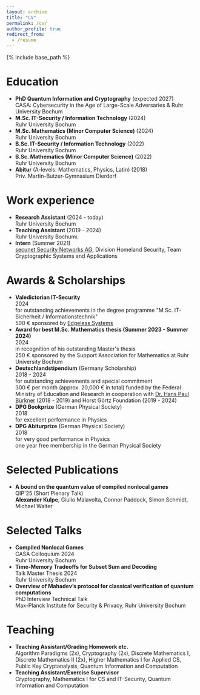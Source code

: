 ```yaml
---
layout: archive
title: "CV"
permalink: /cv/
author_profile: true
redirect_from:
  - /resume
---
```


{% include base_path %}
<!--
You can find a full CV [here](https://alexkulpe.github.io/files/CV.pdf).
-->

Education
======

* **PhD Quantum Information and Cryptography** (expected 2027)\
  CASA: Cybersecurity in the Age of Large-Scale Adversaries & Ruhr University Bochum
* **M.Sc. IT-Security / Information Technology** (2024)\
  Ruhr University Bochum
* **M.Sc. Mathematics (Minor Computer Science)** (2024)\
  Ruhr University Bochum
* **B.Sc. IT-Security / Information Technology** (2022)\
  Ruhr University Bochum
* **B.Sc. Mathematics (Minor Computer Science)** (2022) \
  Ruhr University Bochum
* **Abitur** (A-levels: Mathematics, Physics, Latin) (2018)\
  Priv. Martin-Butzer-Gymnasium Dierdorf


Work experience
======

* **Research Assistant** (2024 - today)\
  Ruhr University Bochum
* **Teaching Assistant** (2019 - 2024)\
  Ruhr University Bochum\
  <!--Algorithm Paradigms, Cryptography (2x), Discrete Mathematics I, Discrete Matheamtics II (2x), Higher Mathematics I for Applied CS, Introduction to Theoretical Computer Science (2x), Mathematics I for CS and IT-Security, Public Key Cryptanalysis, Quantum Information & Computation-->
* **Intern** (Summer 2021)\
  [secunet Security Networks AG](https://www.secunet.com/en/), Division Homeland Security, Team Cryptographic Systems and Applications

<!--
* 2024-2027: Research Assistant & PhD Student
  * Quantum Information, Ruhr University Bochum / Hub A, CASA - Cybersecurity in the Age of Large-Scale Adversaries
  * working on the DFG-funded CASA Fundamental Research Project "Robust Certification of Quantum Devices"

* 2019-2024: Student Assistant / Graduate Assistant
  * Ruhr University Bochum
  * Corrector:
    * Algorithm Paradigms (SuSe 21, SuSe 22; Prof. Dr Buchin)
    * Cryptography (WiSe 22/23; Prof. Dr. May)
    * Discrete Mathematics I (WiSe 20/21; PD Dr. Schuster)
    * Discrete Mathematics II / Introduction to Theoretical Computer Science (SuSe 22, Jun.-Prof. Dr. Fleischhacker; SuSe 23, Timo Glaser)
    * Higher Mathematics I (WiSe 19/20; PD Dr. Kacso)
    * Public Key Cryptanalysis I (SuSe 23; Prof. Dr. May)
  * Exercise Supervisor
    * Cryptography (WiSe 23/24; Jun.-Prof. Dr. Fleischhacker)
    * Mathematics I for Computer Science and IT Security (WiSe 21/22; Prof. Dr. Leander)

* Summer 2021: Intern / Research Position
  * [secunet Security Networks AG](https://www.secunet.com/en/), Division Homeland Security, Team Cryptographic Systems and Applications
  * Supervisor: Sebastian Vogt
  * Analysis of general concepts in the field Post-Quantum Cryptography
  * Analysis and technical preparation of the impacts of Post-Quantum Cryptography on TLS
  * Presentation of the work results in a webinar
-->



Awards & Scholarships
======

* **Valedictorian IT-Security**\
  2024\
  for outstanding achievements in the degree programme "M.Sc. IT-Sicherheit / Informationstechnik"\
  500 € sponsored by [Edgeless Systems](https://www.edgeless.systems)
* **Award for best M.Sc. Mathematics thesis (Summer 2023 - Summer 2024)**\
  2024\
  in recognition of his outstanding Master's thesis\
  250 € sponsored by the Support Association for Mathematics at Ruhr University Bochum
* **Deutschlandstipendium** (Germany Scholarship)\
  2018 - 2024\
  for outstanding achievements and special commitment\
  300 € per month (approx. 20,000 € in total) funded by the Federal Ministry of Education and Research in cooperation with [Dr. Hans Paul Bürkner](https://en.wikipedia.org/wiki/Hans-Paul_Bürkner) (2018 - 2019) and Horst Görtz Foundation (2019 - 2024)
* **DPG Bookprize** (German Physical Society)\
  2018\
  for excellent performance in Physics
* **DPG Abiturprize** (German Physical Society)\
  2018\
  for very good performance in Physics\
  one year free membership in the German Physical Society


Selected Publications
======

* **A bound on the quantum value of compiled nonlocal games**\
  QIP'25 (Short Plenary Talk)\
  **Alexander Kulpe**, Giulio Malavolta, Connor Paddock, Simon Schmidt, Michael Walter


Selected Talks
======
* **Compiled Nonlocal Games**\
  CASA Colloquium 2024\
  Ruhr University Bochum
* **Time-Memory Tradeoffs for Subset Sum and Decoding**\
  Talk Master Thesis 2024\
  Ruhr University Bochum
* **Overview of Mahadev’s protocol for classical verification of quantum computations**\
  PhD Interview Technical Talk\
  Max-Planck Institute for Security & Privacy, Ruhr University Bochum

Teaching
======

* **Teaching Assistant/Grading Homework etc.**\
  Algorithm Paradigms (2x), Cryptography (2x), Discrete Mathematics I, Discrete Mathematics II (2x), Higher Mathematics I for Applied CS, Public Key Cryptanalysis, Quantum Information and Computation
* **Teaching Assistant/Exercise Supervisor**\
  Cryptography, Mathematics I for CS and IT-Security, Quantum Information and Computation




<!--  
Service and leadership
======
* Currently signed in to 43 different slack teams

-->
